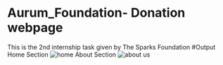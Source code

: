 # Aurum_Foundation- Donation webpage
This is the 2nd internship task given by The Sparks Foundation 
#Output
Home Section
![home](https://github.com/Soumya2196/Aurum_Foundation/assets/91028773/d1af856f-a974-452d-84ff-6573da2c19c1)
About Section
![about us](https://github.com/Soumya2196/Aurum_Foundation/assets/91028773/d20cf6e3-5cf7-4860-a72e-ff1077c51b2d)
